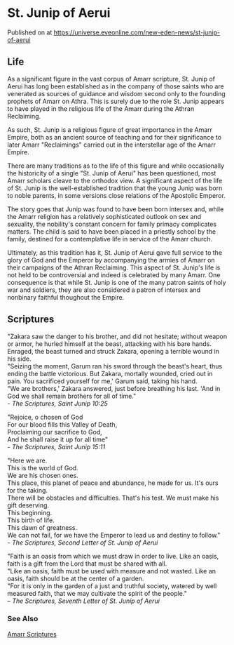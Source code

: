 # St. Junip of Aerui
Published on  at https://universe.eveonline.com/new-eden-news/st-junip-of-aerui

## Life
As a significant figure in the vast corpus of Amarr scripture, St. Junip of Aerui has long been established as in the company of those saints who are venerated as sources of guidance and wisdom second only to the founding prophets of Amarr on Athra. This is surely due to the role St. Junip appears to have played in the religious life of the Amarr during the Athran Reclaiming.

As such, St. Junip is a religious figure of great importance in the Amarr Empire, both as an ancient source of teaching and for their significance to later Amarr "Reclaimings" carried out in the interstellar age of the Amarr Empire.

There are many traditions as to the life of this figure and while occasionally the historicity of a single "St. Junip of Aerui" has been questioned, most Amarr scholars cleave to the orthodox view. A significant aspect of the life of St. Junip is the well-established tradition that the young Junip was born to noble parents, in some versions close relations of the Apostolic Emperor. 

The story goes that Junip was found to have been born intersex and, while the Amarr religion has a relatively sophisticated outlook on sex and sexuality, the nobility's constant concern for family primacy complicates matters. The child is said to have been placed in a priestly school by the family, destined for a contemplative life in service of the Amarr church.

Ultimately, as this tradition has it, St. Junip of Aerui gave full service to the glory of God and the Emperor by accompanying the armies of Amarr on their campaigns of the Athran Reclaiming. This aspect of St. Junip's life is not held to be controversial and indeed is celebrated by many Amarr. One consequence is that while St. Junip is one of the many patron saints of holy war and soldiers, they are also considered a patron of intersex and nonbinary faithful thoughout the Empire.

## Scriptures

"Zakara saw the danger to his brother, and did not hesitate; without weapon or armor, he hurled himself at the beast, attacking with his bare hands. Enraged, the beast turned and struck Zakara, opening a terrible wound in his side.<br>
"Seizing the moment, Garum ran his sword through the beast's heart, thus ending the battle victorious. But Zakara, mortally wounded, cried out in pain. You sacrificed yourself for me,' Garum said, taking his hand.<br>
"We are brothers,' Zakara answered, just before breathing his last. 'And in God we shall remain brothers for all of time."<br>
*- The Scriptures, Saint Junip 10:25*

"Rejoice, o chosen of God<br>
For our blood fills this Valley of Death,<br>
Proclaiming our sacrifice to God,<br>
And he shall raise it up for all time"<br>
*- The Scriptures, Saint Junip 15:11*

"Here we are.<br>
This is the world of God.<br>
We are his chosen ones.<br>
This place, this planet of peace and abundance, he made for us. It's ours for the taking.<br>
There will be obstacles and difficulties. That's his test. We must make his gift deserving.<br>
This beginning.<br>
This birth of life.<br>
This dawn of greatness.<br>
We can not fail, for we have the Emperor to lead us and destiny to follow."<br>
*- The Scriptures, Second Letter of St. Junip of Aerui*

"Faith is an oasis from which we must draw in order to live. Like an oasis, faith is a gift from the Lord that must be shared with all.<br>
"Like an oasis, faith must be used with measure and not wasted. Like an oasis, faith should be at the center of a garden.<br>
"For it is only in the garden of a just and truthful society, watered by well measured faith, that we may cultivate the spirit of the people."<br>
*– The Scriptures, Seventh Letter of St. Junip of Aerui*

### See Also
[Amarr Scriptures](https://fiction.eveonline.com/new-eden/lore/scriptures)
